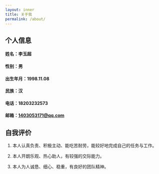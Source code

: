 ```yaml
---
layout: inner
title: 关于我
permalink: /about/
---
```

## 个人信息

#### 姓名：李玉超

#### 性别：男

#### 出生年月：1998.11.08

#### 民族：汉

#### 电话：18203232573

#### 邮箱：1403053171@qq.com


## 自我评价
1. 本人认真负责、积极主动、能吃苦耐劳，能较好地完成自己的任务与工作。 

1. 本人开朗乐观、热心助人，有较强的交际能力。 

1. 本人为人诚恳、细心、稳重，有良好的团队精神。

